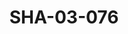 ---
pid: SHA-03-076
title: SHA-03-076
language: en
collection: Sharhabil Ahmed
original_label: 
rights: Sharhabil Ahmed
location_of_original: Sharhabil Ahmed
photographer_or_studio: 
scanned_from: photograph 10.1 by 14.4
_date: '1995'
location: 
description: concert with Sharhabil Ahmed 'Ali Yagoub Shihab Sharhabil Adam Khalil
  and Kamil Hussain
additional_notes: 
permission_display: 'yes'
on_server: 'no'
on_website: 'no'
permalink: "/archive/en/sha-03-076.html"
layout: photo-page
---
